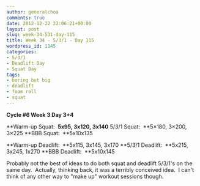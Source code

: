 ```yaml
---
author: generalchoa
comments: true
date: 2012-12-22 22:06:21+00:00
layout: post
slug: week-34-531-day-115
title: Week 34 - 5/3/1 - Day 115
wordpress_id: 1145
categories:
- 5/3/1
- Deadlift Day
- Squat Day
tags:
- boring but big
- deadlift
- foam roll
- squat
---
```


**Cycle #6
Week 3 Day 3+4**

**Warm-up Squat:  **5x95, 3x120, 3x140**
5/3/1 Squat:  **5×180, 3×200, 3×225
**BBB Squat:  **5x10x135

**Warm-up Deadlift:  **5x115, 3x145, 3x170
**5/3/1 Deadlift:  **5x215, 3x245, 1x270
**BBB Deadlift:  **5x10x145

Probably not the best of ideas to do both squat and deadlift 5/3/1's on the same day.  Actually, thinking back, it was a terribly conceived idea.  I can't think of any other way to "make up" workout sessions though.
